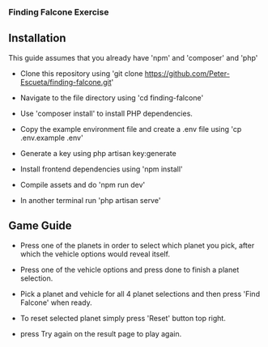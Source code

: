 ### Finding Falcone Exercise

## Installation

This guide assumes that you already have 'npm' and 'composer' and 'php'

-   Clone this repository using 'git clone https://github.com/Peter-Escueta/finding-falcone.git'

-   Navigate to the file directory using 'cd finding-falcone'

-   Use 'composer install' to install PHP dependencies.

-   Copy the example environment file and create a .env file using 'cp .env.example .env'

-   Generate a key using php artisan key:generate

-   Install frontend dependencies using 'npm install'

-   Compile assets and do 'npm run dev'

-   In another terminal run 'php artisan serve'

## Game Guide

-   Press one of the planets in order to select which planet you pick, after which the vehicle options would reveal itself.

-   Press one of the vehicle options and press done to finish a planet selection.

-   Pick a planet and vehicle for all 4 planet selections and then press 'Find Falcone' when ready.

-   To reset selected planet simply press 'Reset' button top right.

-   press Try again on the result page to play again.

